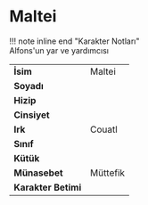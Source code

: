 # Maltei   
  
!!! note inline end "Karakter Notları"  
	Alfons'un yar ve yardımcısı     
  
|  |  |  
|---|---|  
| **İsim** | Maltei |  
| **Soyadı** |  |  
| **Hizip** |  |  
| **Cinsiyet** |  |  
| **Irk** | Couatl |  
| **Sınıf** |  |  
| **Kütük** |  |  
| **Münasebet** | Müttefik |  
| **Karakter Betimi** |  |  
  
  
